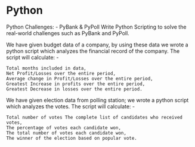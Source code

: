 # Python

Python Challenges: - PyBank & PyPoll
Write Python Scripting to solve the real-world challenges such as PyBank and PyPoll.

We have given budget data of a company, by using these data we wrote a python script which analyzes the financial record of the company.
The script will calculate: -

    Total months included in data,
    Net Profit/Losses over the entire period,
    Average change in Profit/Losses over the entire period,
    Greatest Increase in profits over the entire period,
    Greatest Decrease in losses over the entire period.

We have given election data from polling station; we wrote a python script which analyzes the votes.
The script will calculate: - 

    Total number of votes The complete list of candidates who received votes,
    The percentage of votes each candidate won,
    The total number of votes each candidate won,
    The winner of the election based on popular vote.
